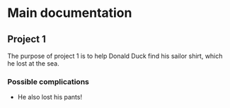 # Main documentation
## Project 1
The purpose of project 1 is to help Donald Duck find his sailor shirt, which he lost at the sea.

### Possible complications

- He also lost his pants!
